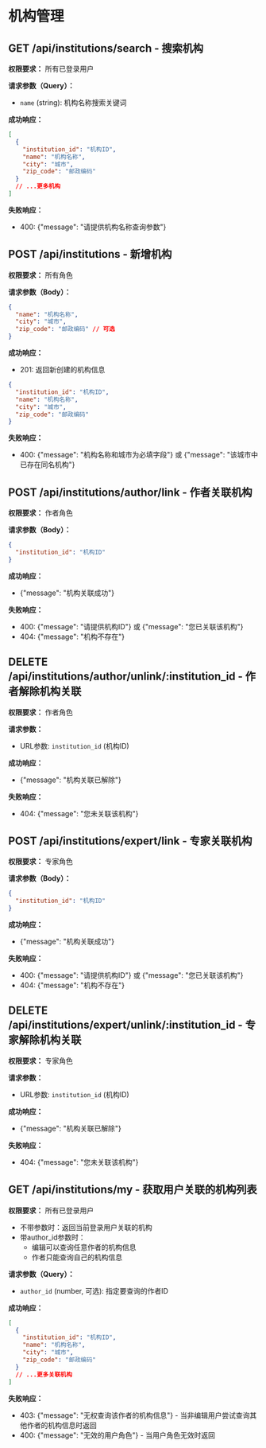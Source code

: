 # 机构管理

## GET /api/institutions/search - 搜索机构
**权限要求：** 所有已登录用户

**请求参数（Query）：**
- `name` (string): 机构名称搜索关键词

**成功响应：**
```json
[
  {
    "institution_id": "机构ID",
    "name": "机构名称",
    "city": "城市",
    "zip_code": "邮政编码"
  }
  // ...更多机构
]
```

**失败响应：**
- 400: {"message": "请提供机构名称查询参数"}

## POST /api/institutions - 新增机构
**权限要求：** 所有角色

**请求参数（Body）：**
```json
{
  "name": "机构名称",
  "city": "城市",
  "zip_code": "邮政编码" // 可选
}
```

**成功响应：**
- 201: 返回新创建的机构信息
```json
{
  "institution_id": "机构ID",
  "name": "机构名称",
  "city": "城市",
  "zip_code": "邮政编码"
}
```

**失败响应：**
- 400: {"message": "机构名称和城市为必填字段"} 或 {"message": "该城市中已存在同名机构"}

## POST /api/institutions/author/link - 作者关联机构
**权限要求：** 作者角色

**请求参数（Body）：**
```json
{
  "institution_id": "机构ID"
}
```

**成功响应：**
- {"message": "机构关联成功"}

**失败响应：**
- 400: {"message": "请提供机构ID"} 或 {"message": "您已关联该机构"}
- 404: {"message": "机构不存在"}

## DELETE /api/institutions/author/unlink/:institution_id - 作者解除机构关联   
**权限要求：** 作者角色

**请求参数：**
- URL参数: `institution_id` (机构ID)

**成功响应：**
- {"message": "机构关联已解除"}

**失败响应：**
- 404: {"message": "您未关联该机构"}

## POST /api/institutions/expert/link - 专家关联机构
**权限要求：** 专家角色

**请求参数（Body）：**
```json
{
  "institution_id": "机构ID"
}
```

**成功响应：**
- {"message": "机构关联成功"}

**失败响应：**
- 400: {"message": "请提供机构ID"} 或 {"message": "您已关联该机构"}
- 404: {"message": "机构不存在"}

## DELETE /api/institutions/expert/unlink/:institution_id - 专家解除机构关联
**权限要求：** 专家角色

**请求参数：**
- URL参数: `institution_id` (机构ID)

**成功响应：**
- {"message": "机构关联已解除"}

**失败响应：**
- 404: {"message": "您未关联该机构"}

## GET /api/institutions/my - 获取用户关联的机构列表
**权限要求：** 所有已登录用户
- 不带参数时：返回当前登录用户关联的机构
- 带author_id参数时：
  - 编辑可以查询任意作者的机构信息
  - 作者只能查询自己的机构信息

**请求参数（Query）：**
- `author_id` (number, 可选): 指定要查询的作者ID

**成功响应：**
```json
[
  {
    "institution_id": "机构ID",
    "name": "机构名称",
    "city": "城市",
    "zip_code": "邮政编码"
  }
  // ...更多关联机构
]
```

**失败响应：**
- 403: {"message": "无权查询该作者的机构信息"} - 当非编辑用户尝试查询其他作者的机构信息时返回
- 400: {"message": "无效的用户角色"} - 当用户角色无效时返回